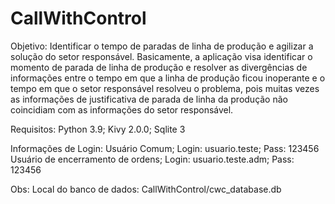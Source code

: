 # CallWithControl

Objetivo:
Identificar o tempo de paradas de linha de produção e agilizar a solução do setor responsável. Basicamente, a aplicação visa identificar o momento de parada de linha de produção e  resolver as divergências de informações entre o tempo em que a linha de produção ficou inoperante e o tempo em que o setor responsável resolveu o problema, pois muitas vezes as informações de justificativa de parada de linha da produção não coincidiam com as informações do setor responsável. 


Requisitos:
Python 3.9; Kivy 2.0.0; Sqlite 3

Informações de Login:
Usuário Comum; Login: usuario.teste; Pass: 123456
Usuário de encerramento de ordens; Login: usuario.teste.adm; Pass: 123456

Obs: 
Local do banco de dados: CallWithControl/cwc_database.db
